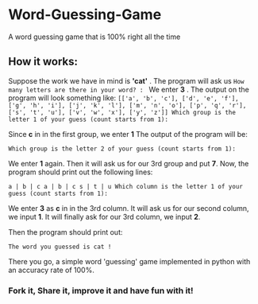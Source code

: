 # Word-Guessing-Game
A word guessing game that is 100% right all the time

## How it works:

Suppose the work we have in mind is __'cat'__ .
The program will ask us 
`How many letters are there in your word? : `
We enter __3__ . The output on the program will look something like:
`[['a', 'b', 'c'], ['d', 'e', 'f'], ['g', 'h', 'i'], ['j', 'k', 'l'], ['m', 'n', 'o'], ['p', 'q', 'r'], ['s', 't', 'u'], ['v', 'w', 'x'], ['y', 'z']]
Which group is the letter 1 of your guess (count starts from 1): `

Since __c__ in in the first group, we enter __1__
The output of the program will be:

`Which group is the letter 2 of your guess (count starts from 1): `

We enter __1__ again. Then it will ask us for our 3rd group and put __7__.
Now, the program should print out the following lines:

`a | b | c
a | b | c
s | t | u
Which column is the letter 1 of your guess (count starts from 1): `

We enter __3__ as __c__ in in the 3rd column. It will ask us for our second column, we input __1__.
It will finally ask for our 3rd column, we input __2__.

Then the program should print out:

`The word you guessed is cat !`

There you go, a simple word 'guessing' game implemented in python with an accuracy rate of 100%.

### Fork it, Share it, improve it and have fun with it!
